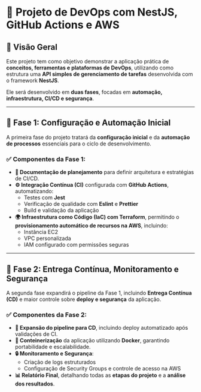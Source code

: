 # 🚀 Projeto de DevOps com NestJS, GitHub Actions e AWS  

## 📌 Visão Geral  
Este projeto tem como objetivo demonstrar a aplicação prática de **conceitos, ferramentas e plataformas de DevOps**, utilizando como estrutura uma **API simples de gerenciamento de tarefas** desenvolvida com o framework **NestJS**.  

Ele será desenvolvido em **duas fases**, focadas em **automação, infraestrutura, CI/CD e segurança**.  

---

## 🔹 Fase 1: Configuração e Automação Inicial  
A primeira fase do projeto tratará da **configuração inicial** e da **automação de processos** essenciais para o ciclo de desenvolvimento.  

### ✅ Componentes da Fase 1:  
- **📄 Documentação de planejamento** para definir arquitetura e estratégias de CI/CD.  
- **⚙️ Integração Contínua (CI)** configurada com **GitHub Actions**, automatizando:
  - Testes com **Jest**  
  - Verificação de qualidade com **Eslint** e **Prettier**  
  - Build e validação da aplicação  
- **🌍 Infraestrutura como Código (IaC) com Terraform**, permitindo o **provisionamento automático de recursos na AWS**, incluindo:
  - Instância EC2  
  - VPC personalizada  
  - IAM configurado com permissões seguras  

---

## 🔹 Fase 2: Entrega Contínua, Monitoramento e Segurança  
A segunda fase expandirá o pipeline da Fase 1, incluindo **Entrega Contínua (CD)** e maior controle sobre **deploy e segurança** da aplicação.  

### ✅ Componentes da Fase 2:  
- **🚀 Expansão do pipeline para CD**, incluindo deploy automatizado após validações de CI.  
- **🐳 Conteinerização** da aplicação utilizando **Docker**, garantindo portabilidade e escalabilidade.  
- **🔒 Monitoramento e Segurança**:
  - Criação de logs estruturados  
  - Configuração de Security Groups e controle de acesso na AWS  
- **📊 Relatório Final**, detalhando todas as **etapas do projeto** e a **análise dos resultados**.  

